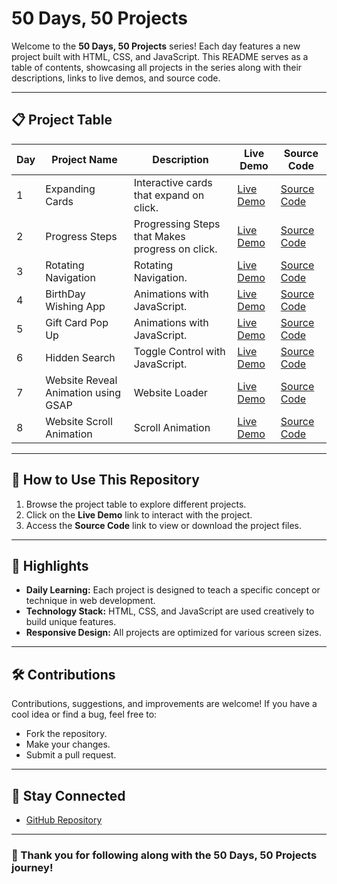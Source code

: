 # 50 Days, 50 Projects

Welcome to the **50 Days, 50 Projects** series! Each day features a new project built with HTML, CSS, and JavaScript. This README serves as a table of contents, showcasing all projects in the series along with their descriptions, links to live demos, and source code.

---

## 📋 **Project Table**
| **Day** | **Project Name**      | **Description**                              | **Live Demo**           | **Source Code**                                              |
|---------|-----------------------|----------------------------------------------|-------------------------|-------------------------------------------------------------|
| 1       | Expanding Cards       | Interactive cards that expand on click.      | [Live Demo](https://bloivating-major.github.io/50-Projects-Using-HTML-CSS-JS/02%20Day%201%20Expanding%20Cards/index.html)          | [Source Code](./02%20Day%201%20Expanding%20Cards/Readme.md) |
| 2       | Progress Steps       | Progressing Steps that Makes progress on click.              | [Live Demo](https://bloivating-major.github.io/50-Projects-Using-HTML-CSS-JS/03%20Day%202%20Progress%20Steps/)          | [Source Code](./03%20Day%202%20Progress%20Steps/Readme.md)                                             |
| 3       | Rotating Navigation       | Rotating Navigation.             | [Live Demo](https://bloivating-major.github.io/50-Projects-Using-HTML-CSS-JS/04%20Day%203%20Rotating%20Navigation%20Animation)          | [Source Code](./04%20Day%203%20Rotating%20Navigation%20Animation/Readme.md)                                             |
| 4       | BirthDay Wishing App      | Animations with JavaScript.             | [Live Demo](https://bloivating-major.github.io/50-Projects-Using-HTML-CSS-JS/05%20Day%204%20Birthday%20Application/index.html)          | [Source Code](./05%20Day%204%20Birthday%20Application/Readme.md)                                             |
| 5       | Gift Card Pop Up     | Animations with JavaScript.             | [Live Demo](https://bloivating-major.github.io/50-Projects-Using-HTML-CSS-JS/06%20Day%205%20Gift%20Card%20Pop%20Up/index.html)          | [Source Code](./06%20Day%205%20Gift%20Card%20Pop%20Up/Readme.md)                                             |
| 6       | Hidden Search     | Toggle Control with JavaScript.            | [Live Demo](https://bloivating-major.github.io/50-Projects-Using-HTML-CSS-JS/07%20Day%206%20Hidden%20Search/index.html)          | [Source Code](./07%20Day%206%20Hidden%20Search/Readme.md)                                             |
| 7       | Website Reveal Animation using GSAP     | Website Loader           | [Live Demo](https://bloivating-major.github.io/50-Projects-Using-HTML-CSS-JS/08%20Day%207%20Website%20Reveal%20Animation/index.html)          | [Source Code](./08%20Day%207%20Website%20Reveal%20Animation/Readme.md)                                             |
| 8       | Website Scroll Animation    | Scroll Animation           | [Live Demo](https://bloivating-major.github.io/50-Projects-Using-HTML-CSS-JS/09%20Day%208%20Scroll%20Animation/index.html)          | [Source Code](./09%20Day%208%20Scroll%20Animation/readme.md)                                             |


---

## 📜 **How to Use This Repository**
1. Browse the project table to explore different projects.
2. Click on the **Live Demo** link to interact with the project.
3. Access the **Source Code** link to view or download the project files.

---

## 🎉 **Highlights**
- **Daily Learning:** Each project is designed to teach a specific concept or technique in web development.
- **Technology Stack:** HTML, CSS, and JavaScript are used creatively to build unique features.
- **Responsive Design:** All projects are optimized for various screen sizes.

---

## 🛠️ **Contributions**
Contributions, suggestions, and improvements are welcome! If you have a cool idea or find a bug, feel free to:
- Fork the repository.
- Make your changes.
- Submit a pull request.

---

## 🔗 **Stay Connected**
- [GitHub Repository](https://github.com/Bloivating-Major/50-Projects-Using-HTML-CSS-JS)

---

### 🙌 Thank you for following along with the 50 Days, 50 Projects journey!

